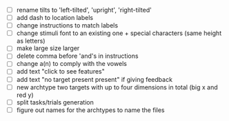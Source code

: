 - [ ] rename tilts to 'left-tilted', 'upright', 'right-tilted'
- [ ] add dash to location labels
- [ ] change instructions to match labels
- [ ] change stimuli font to an existing one + special characters (same height as letters)
- [ ] make large size larger
- [ ] delete comma before 'and's in instructions
- [ ] change a(n) to comply with the vowels
- [ ] add text "click to see features"
- [ ] add text "no target present present" if giving feedback
- [ ] new archtype two targets with up to four dimensions in total (big x and red y)
- [ ] split tasks/trials generation
- [ ] figure out names for the archtypes to name the files
